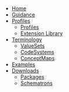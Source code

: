 <?xml version="1.0" encoding="UTF-8"?>
<ul class="nav navbar-nav">
<!--<li>
    <a href="toc.html">Table of Contents</a>
  </li>-->
<li>
  <a href="index.html">Home</a>
</li>

<li>
  <a href="guidance.html">Guidance</a>
</li>
<li class="dropdown">
    <a href="#" data-toggle="dropdown" class="dropdown-toggle">Profiles<b class="caret">
    </b>
  </a>
  <ul class="dropdown-menu">
	<li>
      <a href="profiles.html">Profiles</a>
    </li>
		<li>
      <a href="extension_library.html">Extension Library</a>
    </li>
  </ul>
</li>
<!--<li>
  <a href="searchparameters_operations.html">Search Parameters and Operations</a>
</li>-->
<li class="dropdown">
    <a href="#" data-toggle="dropdown" class="dropdown-toggle">Terminology<b class="caret">
    </b>
  </a>
  <ul class="dropdown-menu">
	<li>
      <a href="valuesets.html">ValueSets</a>
    </li>
		<li>
      <a href="codesystems.html">CodeSystems</a>
    </li>
		<li>
      <a href="conceptmaps.html">ConceptMaps</a>
    </li>
  </ul>
</li>
<!--<li>
  <a href="security.html">Security</a>
</li>-->
<li>
  <a href="examples.html">Examples</a>
</li>
<li class="dropdown">
    <a href="#" data-toggle="dropdown" class="dropdown-toggle">Downloads<b class="caret">
    </b>
  </a>
  <ul class="dropdown-menu">
	<li>
      <a href="downloads.html">Packages</a>
    </li>
		<li>
      <a href="schematrons.html">Schematrons</a>
    </li>
  </ul>
</li>
</ul>
